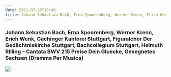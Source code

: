 ```yaml
---
date: 2021-07-20T18:49
title: Johann Sebastian Bach, Erna Spoorenberg, Werner Krenn, Erich Wenk, Gächinger Kantorei Stuttgart, Figuralchor Der Gedächtniskirche Stuttgart, Bachcollegium Stuttgart, Helmuth Rilling – Cantata BWV 215 Preise Dein Gluecke, Gesegnetes Sachsen (Dramma Per Musica)
---
```

### Johann Sebastian Bach, Erna Spoorenberg, Werner Krenn, Erich Wenk, Gächinger Kantorei Stuttgart, Figuralchor Der Gedächtniskirche Stuttgart, Bachcollegium Stuttgart, Helmuth Rilling – Cantata BWV 215 Preise Dein Gluecke, Gesegnetes Sachsen (Dramma Per Musica)
[![](https://img.discogs.com/jl_HupPVGd5FJQ2_yHWiyUgrThY=/fit-in/600x604/filters:strip_icc():format(jpeg):mode_rgb():quality(90)/discogs-images/R-6359801-1417307346-9107.jpeg.jpg)][1] 

[1]: https://www.discogs.com/release/6359801